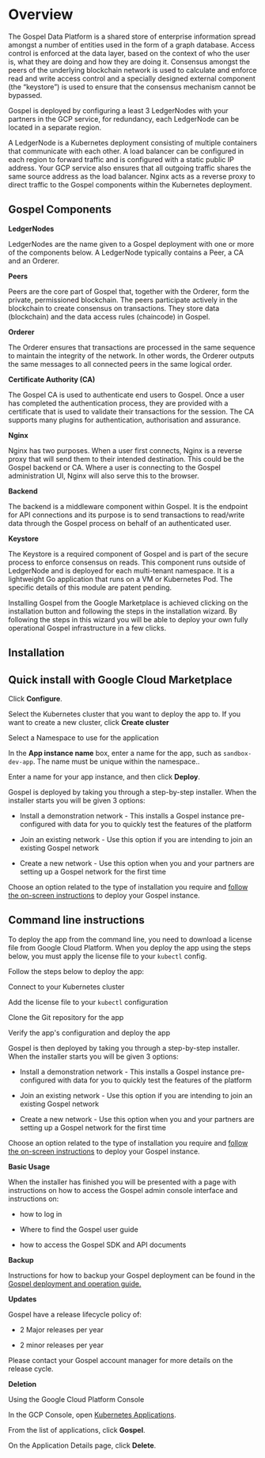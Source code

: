 Overview
========

The Gospel Data Platform is a shared store of enterprise information spread amongst a number of entities used in the form of a graph database. Access control is enforced at the data layer, based on the context of who the user is, what they are doing and how they are doing it. Consensus amongst the peers of the underlying blockchain network is used to calculate and enforce read and write access control and a specially designed external component (the “keystore”) is used to ensure that the consensus mechanism cannot be bypassed.

Gospel is deployed by configuring a least 3 LedgerNodes with your partners in the GCP service, for redundancy, each LedgerNode can be located in a separate region.

A LedgerNode is a Kubernetes deployment consisting of multiple containers that communicate with each other. A load balancer can be configured in each region to forward traffic and is configured with a static public IP address. Your GCP service also ensures that all outgoing traffic shares the same source address as the load balancer. Nginx acts as a reverse proxy to direct traffic to the Gospel components within the Kubernetes deployment.

Gospel Components
-----------------

**LedgerNodes**

LedgerNodes are the name given to a Gospel deployment with one or more of the components below. A LedgerNode typically contains a Peer, a CA and an Orderer.

**Peers**

Peers are the core part of Gospel that, together with the Orderer, form the private, permissioned blockchain. The peers participate actively in the blockchain to create consensus on transactions. They store data (blockchain) and the data access rules (chaincode) in Gospel.

**Orderer**

The Orderer ensures that transactions are processed in the same sequence to maintain the integrity of the network. In other words, the Orderer outputs the same messages to all connected peers in the same logical order.

**Certificate Authority (CA)**

The Gospel CA is used to authenticate end users to Gospel. Once a user has completed the authentication process, they are provided with a certificate that is used to validate their transactions for the session. The CA supports many plugins for authentication, authorisation and assurance.

**Nginx**

Nginx has two purposes. When a user first connects, Nginx is a reverse proxy that will send them to their intended destination. This could be the Gospel backend or CA. Where a user is connecting to the Gospel administration UI, Nginx will also serve this to the browser.

**Backend**

The backend is a middleware component within Gospel. It is the endpoint for API connections and its purpose is to send transactions to read/write data through the Gospel process on behalf of an authenticated user.

**Keystore**

The Keystore is a required component of Gospel and is part of the secure process to enforce consensus on reads. This component runs outside of LedgerNode and is deployed for each multi-tenant namespace. It is a lightweight Go application that runs on a VM or Kubernetes Pod. The specific details of this module are patent pending.

Installing Gospel from the Google Marketplace is achieved clicking on the installation button and following the steps in the installation wizard. By following the steps in this wizard you will be able to deploy your own fully operational Gospel infrastructure in a few clicks.

Installation
------------

Quick install with Google Cloud Marketplace
-------------------------------------------

Click **Configure**.

Select the Kubernetes cluster that you want to deploy the app to. If you want to create a new cluster, click **Create cluster**

Select a Namespace to use for the application

In the **App instance name** box, enter a name for the app, such as `sandbox-dev-app`. The name must be unique within the namespace..

Enter a name for your app instance, and then click **Deploy**.

Gospel is deployed by taking you through a step-by-step installer. When the installer starts you will be given 3 options:

-   Install a demonstration network - This installs a Gospel instance pre-configured with data for you to quickly test the features of the platform

-   Join an existing network - Use this option if you are intending to join an existing Gospel network

-   Create a new network - Use this option when you and your partners are setting up a Gospel network for the first time

Choose an option related to the type of installation you require and [follow the on-screen instructions](https://gospelGCP-place-holder-url.com) to deploy your Gospel instance.

Command line instructions
-------------------------

To deploy the app from the command line, you need to download a license file from Google Cloud Platform. When you deploy the app using the steps below, you must apply the license file to your `kubectl` config.

Follow the steps below to deploy the app:

Connect to your Kubernetes cluster

Add the license file to your `kubectl` configuration

Clone the Git repository for the app

Verify the app's configuration and deploy the app

Gospel is then deployed by taking you through a step-by-step installer. When the installer starts you will be given 3 options:

-   Install a demonstration network - This installs a Gospel instance pre-configured with data for you to quickly test the features of the platform

-   Join an existing network - Use this option if you are intending to join an existing Gospel network

-   Create a new network - Use this option when you and your partners are setting up a Gospel network for the first time

Choose an option related to the type of installation you require and [follow the on-screen instructions](https://gospelGCP-place-holder-url.com) to deploy your Gospel instance.

**Basic Usage**

When the installer has finished you will be presented with a page with instructions on how to access the Gospel admin console interface and instructions on:

-   how to log in

-   Where to find the Gospel user guide

-   how to access the Gospel SDK and API documents

**Backup**

Instructions for how to backup your Gospel deployment can be found in the [Gospel deployment and operation guide.](https://deployment.gospel.tech/gospel-operations-guide/)

**Updates**

Gospel have a release lifecycle policy of:

-   2 Major releases per year

-   2 minor releases per year

Please contact your Gospel account manager for more details on the release cycle.

**Deletion**

Using the Google Cloud Platform Console

In the GCP Console, open [Kubernetes Applications](https://console.cloud.google.com/kubernetes/application).

From the list of applications, click **Gospel**.

On the Application Details page, click **Delete**.